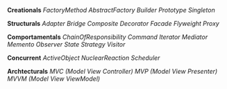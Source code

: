 **Creationals**
*FactoryMethod*
*AbstractFactory*
*Builder*
*Prototype*
*Singleton*

**Structurals**
*Adapter*
*Bridge*
*Composite*
*Decorator*
*Facade*
*Flyweight*
*Proxy*

**Comportamentals**
*ChainOfResponsibility*
*Command*
*Iterator*
*Mediator*
*Memento*
*Observer*
*State*
*Strategy*
*Visitor*

**Concurrent**
*ActiveObject*
*NuclearReaction*
*Scheduler*

**Archtecturals**
*MVC (Model View Controller)*
*MVP (Model View Presenter)*
*MVVM (Model View ViewModel)*